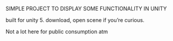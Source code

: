 SIMPLE PROJECT TO DISPLAY SOME FUNCTIONALITY IN UNITY

built for unity 5. download, open scene if you’re curious. 

Not a lot here for public consumption atm